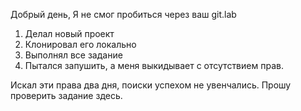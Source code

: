 Добрый день,
Я не смог пробиться через ваш git.lab
1) Делал новый проект
2) Клонировал его локально
3) Выполнял все задание
4) Пытался запушить, а меня выкидывает с отсутствием прав.

Искал эти права два дня, поиски успехом не увенчались.
Прошу проверить задание здесь.